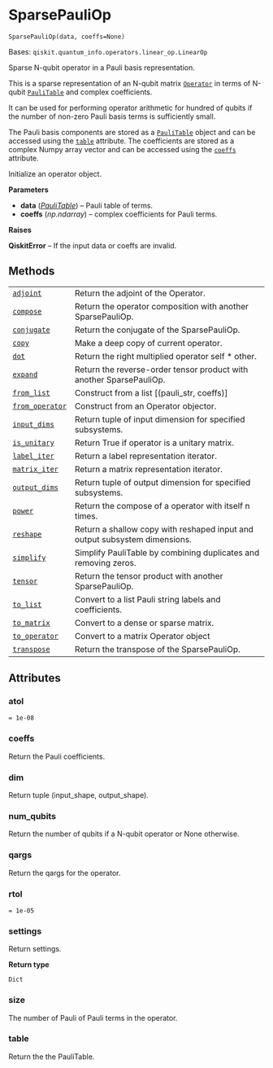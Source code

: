 # SparsePauliOp

<span id="undefined" />

`SparsePauliOp(data, coeffs=None)`

Bases: `qiskit.quantum_info.operators.linear_op.LinearOp`

Sparse N-qubit operator in a Pauli basis representation.

This is a sparse representation of an N-qubit matrix [`Operator`](qiskit.quantum_info.Operator#qiskit.quantum_info.Operator "qiskit.quantum_info.Operator") in terms of N-qubit [`PauliTable`](qiskit.quantum_info.PauliTable#qiskit.quantum_info.PauliTable "qiskit.quantum_info.PauliTable") and complex coefficients.

It can be used for performing operator arithmetic for hundred of qubits if the number of non-zero Pauli basis terms is sufficiently small.

The Pauli basis components are stored as a [`PauliTable`](qiskit.quantum_info.PauliTable#qiskit.quantum_info.PauliTable "qiskit.quantum_info.PauliTable") object and can be accessed using the [`table`](#qiskit.quantum_info.SparsePauliOp.table "qiskit.quantum_info.SparsePauliOp.table") attribute. The coefficients are stored as a complex Numpy array vector and can be accessed using the [`coeffs`](#qiskit.quantum_info.SparsePauliOp.coeffs "qiskit.quantum_info.SparsePauliOp.coeffs") attribute.

Initialize an operator object.

**Parameters**

*   **data** ([*PauliTable*](qiskit.quantum_info.PauliTable#qiskit.quantum_info.PauliTable "qiskit.quantum_info.PauliTable")) – Pauli table of terms.
*   **coeffs** (*np.ndarray*) – complex coefficients for Pauli terms.

**Raises**

**QiskitError** – If the input data or coeffs are invalid.

## Methods

|                                                                                                                                                                      |                                                                            |
| -------------------------------------------------------------------------------------------------------------------------------------------------------------------- | -------------------------------------------------------------------------- |
| [`adjoint`](qiskit.quantum_info.SparsePauliOp.adjoint#qiskit.quantum_info.SparsePauliOp.adjoint "qiskit.quantum_info.SparsePauliOp.adjoint")                         | Return the adjoint of the Operator.                                        |
| [`compose`](qiskit.quantum_info.SparsePauliOp.compose#qiskit.quantum_info.SparsePauliOp.compose "qiskit.quantum_info.SparsePauliOp.compose")                         | Return the operator composition with another SparsePauliOp.                |
| [`conjugate`](qiskit.quantum_info.SparsePauliOp.conjugate#qiskit.quantum_info.SparsePauliOp.conjugate "qiskit.quantum_info.SparsePauliOp.conjugate")                 | Return the conjugate of the SparsePauliOp.                                 |
| [`copy`](qiskit.quantum_info.SparsePauliOp.copy#qiskit.quantum_info.SparsePauliOp.copy "qiskit.quantum_info.SparsePauliOp.copy")                                     | Make a deep copy of current operator.                                      |
| [`dot`](qiskit.quantum_info.SparsePauliOp.dot#qiskit.quantum_info.SparsePauliOp.dot "qiskit.quantum_info.SparsePauliOp.dot")                                         | Return the right multiplied operator self \* other.                        |
| [`expand`](qiskit.quantum_info.SparsePauliOp.expand#qiskit.quantum_info.SparsePauliOp.expand "qiskit.quantum_info.SparsePauliOp.expand")                             | Return the reverse-order tensor product with another SparsePauliOp.        |
| [`from_list`](qiskit.quantum_info.SparsePauliOp.from_list#qiskit.quantum_info.SparsePauliOp.from_list "qiskit.quantum_info.SparsePauliOp.from_list")                 | Construct from a list \[(pauli\_str, coeffs)]                              |
| [`from_operator`](qiskit.quantum_info.SparsePauliOp.from_operator#qiskit.quantum_info.SparsePauliOp.from_operator "qiskit.quantum_info.SparsePauliOp.from_operator") | Construct from an Operator objector.                                       |
| [`input_dims`](qiskit.quantum_info.SparsePauliOp.input_dims#qiskit.quantum_info.SparsePauliOp.input_dims "qiskit.quantum_info.SparsePauliOp.input_dims")             | Return tuple of input dimension for specified subsystems.                  |
| [`is_unitary`](qiskit.quantum_info.SparsePauliOp.is_unitary#qiskit.quantum_info.SparsePauliOp.is_unitary "qiskit.quantum_info.SparsePauliOp.is_unitary")             | Return True if operator is a unitary matrix.                               |
| [`label_iter`](qiskit.quantum_info.SparsePauliOp.label_iter#qiskit.quantum_info.SparsePauliOp.label_iter "qiskit.quantum_info.SparsePauliOp.label_iter")             | Return a label representation iterator.                                    |
| [`matrix_iter`](qiskit.quantum_info.SparsePauliOp.matrix_iter#qiskit.quantum_info.SparsePauliOp.matrix_iter "qiskit.quantum_info.SparsePauliOp.matrix_iter")         | Return a matrix representation iterator.                                   |
| [`output_dims`](qiskit.quantum_info.SparsePauliOp.output_dims#qiskit.quantum_info.SparsePauliOp.output_dims "qiskit.quantum_info.SparsePauliOp.output_dims")         | Return tuple of output dimension for specified subsystems.                 |
| [`power`](qiskit.quantum_info.SparsePauliOp.power#qiskit.quantum_info.SparsePauliOp.power "qiskit.quantum_info.SparsePauliOp.power")                                 | Return the compose of a operator with itself n times.                      |
| [`reshape`](qiskit.quantum_info.SparsePauliOp.reshape#qiskit.quantum_info.SparsePauliOp.reshape "qiskit.quantum_info.SparsePauliOp.reshape")                         | Return a shallow copy with reshaped input and output subsystem dimensions. |
| [`simplify`](qiskit.quantum_info.SparsePauliOp.simplify#qiskit.quantum_info.SparsePauliOp.simplify "qiskit.quantum_info.SparsePauliOp.simplify")                     | Simplify PauliTable by combining duplicates and removing zeros.            |
| [`tensor`](qiskit.quantum_info.SparsePauliOp.tensor#qiskit.quantum_info.SparsePauliOp.tensor "qiskit.quantum_info.SparsePauliOp.tensor")                             | Return the tensor product with another SparsePauliOp.                      |
| [`to_list`](qiskit.quantum_info.SparsePauliOp.to_list#qiskit.quantum_info.SparsePauliOp.to_list "qiskit.quantum_info.SparsePauliOp.to_list")                         | Convert to a list Pauli string labels and coefficients.                    |
| [`to_matrix`](qiskit.quantum_info.SparsePauliOp.to_matrix#qiskit.quantum_info.SparsePauliOp.to_matrix "qiskit.quantum_info.SparsePauliOp.to_matrix")                 | Convert to a dense or sparse matrix.                                       |
| [`to_operator`](qiskit.quantum_info.SparsePauliOp.to_operator#qiskit.quantum_info.SparsePauliOp.to_operator "qiskit.quantum_info.SparsePauliOp.to_operator")         | Convert to a matrix Operator object                                        |
| [`transpose`](qiskit.quantum_info.SparsePauliOp.transpose#qiskit.quantum_info.SparsePauliOp.transpose "qiskit.quantum_info.SparsePauliOp.transpose")                 | Return the transpose of the SparsePauliOp.                                 |

## Attributes

<span id="undefined" />

### atol

`= 1e-08`

<span id="undefined" />

### coeffs

Return the Pauli coefficients.

<span id="undefined" />

### dim

Return tuple (input\_shape, output\_shape).

<span id="undefined" />

### num\_qubits

Return the number of qubits if a N-qubit operator or None otherwise.

<span id="undefined" />

### qargs

Return the qargs for the operator.

<span id="undefined" />

### rtol

`= 1e-05`

<span id="undefined" />

### settings

Return settings.

**Return type**

`Dict`

<span id="undefined" />

### size

The number of Pauli of Pauli terms in the operator.

<span id="undefined" />

### table

Return the the PauliTable.
